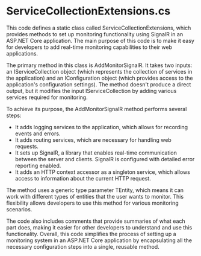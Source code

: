 # ServiceCollectionExtensions.cs

This code defines a static class called ServiceCollectionExtensions, which provides methods to set up monitoring functionality using SignalR in an ASP.NET Core application. The main purpose of this code is to make it easy for developers to add real-time monitoring capabilities to their web applications.

The primary method in this class is AddMonitorSignalR. It takes two inputs: an IServiceCollection object (which represents the collection of services in the application) and an IConfiguration object (which provides access to the application's configuration settings). The method doesn't produce a direct output, but it modifies the input IServiceCollection by adding various services required for monitoring.

To achieve its purpose, the AddMonitorSignalR method performs several steps:

- It adds logging services to the application, which allows for recording events and errors.
- It adds routing services, which are necessary for handling web requests.
- It sets up SignalR, a library that enables real-time communication between the server and clients. SignalR is configured with detailed error reporting enabled.
- It adds an HTTP context accessor as a singleton service, which allows access to information about the current HTTP request.

The method uses a generic type parameter TEntity, which means it can work with different types of entities that the user wants to monitor. This flexibility allows developers to use this method for various monitoring scenarios.

The code also includes comments that provide summaries of what each part does, making it easier for other developers to understand and use this functionality. Overall, this code simplifies the process of setting up a monitoring system in an ASP.NET Core application by encapsulating all the necessary configuration steps into a single, reusable method.